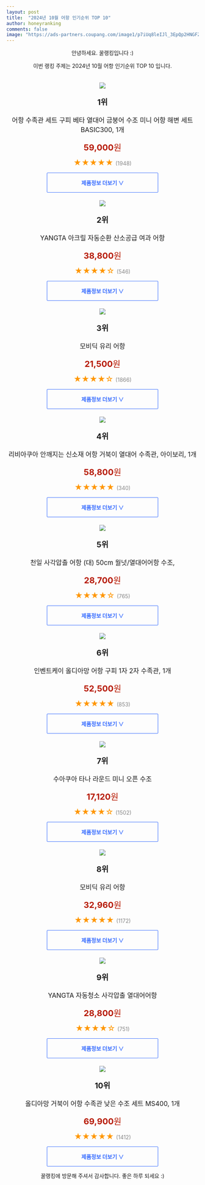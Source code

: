 ```yaml
---
layout: post
title:  "2024년 10월 어항 인기순위 TOP 10"
author: honeyranking
comments: false
image: "https://ads-partners.coupang.com/image1/p7iUq8leIJl_3EpQp2HNGFZj6AvUpcUFa0R63oc_uCVE2yYJhpVbTwJ3JLj4W7jit2OBXNqnE9w3Fhm35L-bg3JIl2dMPLb9ECopyp0VO2AF9BcRxv5C4RkO_eRWzPaTabXFJ_vGK_y_eYqaoobVvtdjLhmE3ZzAPAG22rE9qCe2D1s4P6ZMq0OLga0OWqkMCPvE6gWNl6gMTTUifV2gsh-Zyl7UZ3U103TErgKtcAnk6zY8rGwV7RKaG7FPP2vFhJYyHioMZ_aTgHExOaebW54z6N5fScjbnW201OFqABKR1c36PwZPPGJ0fhLgaDw="
---
```

<p style="text-align: center;">안녕하세요. 꿀랭킹입니다 :)</p>
<p style="text-align: center;">이번 랭킹 주제는 2024년 10월 어항 인기순위 TOP 10 입니다.</p><center><img src="https://ads-partners.coupang.com/image1/p7iUq8leIJl_3EpQp2HNGFZj6AvUpcUFa0R63oc_uCVE2yYJhpVbTwJ3JLj4W7jit2OBXNqnE9w3Fhm35L-bg3JIl2dMPLb9ECopyp0VO2AF9BcRxv5C4RkO_eRWzPaTabXFJ_vGK_y_eYqaoobVvtdjLhmE3ZzAPAG22rE9qCe2D1s4P6ZMq0OLga0OWqkMCPvE6gWNl6gMTTUifV2gsh-Zyl7UZ3U103TErgKtcAnk6zY8rGwV7RKaG7FPP2vFhJYyHioMZ_aTgHExOaebW54z6N5fScjbnW201OFqABKR1c36PwZPPGJ0fhLgaDw=" style="margin-top:20px" /></center><p style="text-align: center; font-size: 20px"><b>1위</b></p><p style="text-align: center; font-size: 17px">어항 수족관 세트 구피 베타 열대어 금붕어 수조 미니 어항 해변 세트 BASIC300, 1개</p><p style="text-align: center;"><span style="color: #b61800; font-size: 22px;"><b>59,000</b>원</span></p><p style="text-align: center;"><span style="color: #ff9600; font-size: 20px;">★★★★★ </span><span style="color: #878787;">(1948)</span></p><center><a href="https://link.coupang.com/re/AFFSDP?lptag=AF3899140&subid=honeyrank&pageKey=6960098128&itemId=11345523508&vendorItemId=78509846822&traceid=V0-153-e5a2f8bbdcdca0b8&clickBeacon=404df270-8e76-11ef-ab21-8095b07d3f36%7E3&requestid=20241020090000718071140642&token=31850C%7CMIXED"><div style="font-size: 14px; display: inline-block; padding: 15px 90px; color: #346aff; border-radius: 2px; border: 1px solid #346aff; cursor: pointer;"><b>제품정보 더보기 &or;</b></div></a></center><center><img src="https://ads-partners.coupang.com/image1/r6Kd2AwpOJGlYAXLr_9oPs4pAMdaFEQuX4dHgTac_wuGzfuzGNx8EuJKfvtRsC5pi8wTU_nJWq0Gt5uD6wQv3gC-iYwrhaqx0rB1ym5Lkz88N5_j5t3ZJiNGPEyi4MJ6-jLkmGF_QOI4ptEKDhyMLnrrkXxllU3WyKbX8Y9rP2viO4cdo3vb6sA6kY9LxN_dE1d7JZji65G-GTVuP3Y4d0kJrR8Lx1Nfwm2z_fntGG4pVaGTB3RHNvPF0V3rZISKqbMW33uFKi7Y_iYChIBCKfuLiLdrffnVY2HnGh4orCVOI7JzDCbmr6M=" style="margin-top:20px" /></center><p style="text-align: center; font-size: 20px"><b>2위</b></p><p style="text-align: center; font-size: 17px">YANGTA 아크릴 자동순환 산소공급 여과 어항</p><p style="text-align: center;"><span style="color: #b61800; font-size: 22px;"><b>38,800</b>원</span></p><p style="text-align: center;"><span style="color: #ff9600; font-size: 20px;">★★★★☆ </span><span style="color: #878787;">(546)</span></p><center><a href="https://link.coupang.com/re/AFFSDP?lptag=AF3899140&subid=honeyrank&pageKey=8181029469&itemId=23388915499&vendorItemId=90418855224&traceid=V0-153-062ca5763f75417b&requestid=20241020090000718071140642&token=31850C%7CMIXED"><div style="font-size: 14px; display: inline-block; padding: 15px 90px; color: #346aff; border-radius: 2px; border: 1px solid #346aff; cursor: pointer;"><b>제품정보 더보기 &or;</b></div></a></center><center><img src="https://ads-partners.coupang.com/image1/oZj92dUrOBvs7LBHofYfjCpFk0kjUz_BVhu0WtYzWEVjc5OqM-KkO3E1eetT6TfDgGRsRRyoF1YQ4KveXnaEpRNtSCBaOZo6psI4spo_TkPnLK7gc0UR69EuY5j9JXrzchOwoTt_hh-KM5dGs0qZq-Dq8EMxKP9w3ReetzmUEj2Drs6G6Yq0ZoZoI9ryXv2MN2RN-OQux3Fvc9NeaKyiRh9ZA9HTG6qO7eFCUn8DYloYpXuWblph6jlc6xcG59piHjYjhidSHUsxda8tPtpPdBNRyPrjFfSsl_g=" style="margin-top:20px" /></center><p style="text-align: center; font-size: 20px"><b>3위</b></p><p style="text-align: center; font-size: 17px">모비딕 유리 어항</p><p style="text-align: center;"><span style="color: #b61800; font-size: 22px;"><b>21,500</b>원</span></p><p style="text-align: center;"><span style="color: #ff9600; font-size: 20px;">★★★★☆ </span><span style="color: #878787;">(1866)</span></p><center><a href="https://link.coupang.com/re/AFFSDP?lptag=AF3899140&subid=honeyrank&pageKey=68715108&itemId=229436187&vendorItemId=3560404081&traceid=V0-153-379d408565021668&requestid=20241020090000718071140642&token=31850C%7CMIXED"><div style="font-size: 14px; display: inline-block; padding: 15px 90px; color: #346aff; border-radius: 2px; border: 1px solid #346aff; cursor: pointer;"><b>제품정보 더보기 &or;</b></div></a></center><center><img src="https://ads-partners.coupang.com/image1/HbXIeYQ720RhZ-ukHWTFi55ZE_zdybp_rsCRo1sgIMIqmW7OApQYdO0KPMvUDWC3pH2DqOO9sB3iIcqpL_PNfnC0ZayDmu5Nbdr6U9g9GAins7PCSTcy5eAnJQ1zr6t_AVvtflQuRVBESfR6zT3E0a5QM9RZD0c7Dpve_6Zgyyhd6PN9Me2xXa_gVb9eLnlqL5o5RRXsZ-70jN5WVSRTL5AI3wDMcS9r6NOQcPQsTKNn-t3lA6nmHvidqA9NQqOGkxtYBZAWCPAYMM6Jz-HeP5ig6G6U3PAQMJnHuz6cozuCW1tgNrK9ItKoEdd0G_k=" style="margin-top:20px" /></center><p style="text-align: center; font-size: 20px"><b>4위</b></p><p style="text-align: center; font-size: 17px">리비아쿠아 안깨지는 신소재 어항 거북이 열대어 수족관, 아이보리, 1개</p><p style="text-align: center;"><span style="color: #b61800; font-size: 22px;"><b>58,800</b>원</span></p><p style="text-align: center;"><span style="color: #ff9600; font-size: 20px;">★★★★★ </span><span style="color: #878787;">(340)</span></p><center><a href="https://link.coupang.com/re/AFFSDP?lptag=AF3899140&subid=honeyrank&pageKey=8043626990&itemId=22528830535&vendorItemId=89570821936&traceid=V0-153-7fdff6143d163436&clickBeacon=404df270-8e76-11ef-ba34-aa7ab8671161%7E3&requestid=20241020090000718071140642&token=31850C%7CMIXED"><div style="font-size: 14px; display: inline-block; padding: 15px 90px; color: #346aff; border-radius: 2px; border: 1px solid #346aff; cursor: pointer;"><b>제품정보 더보기 &or;</b></div></a></center><center><img src="https://ads-partners.coupang.com/image1/uV2pNUkh8U3bxu2rua5HhgRxfy7DxTROTPmv76uhsG-VeyT1TLAqaAHeB6ZGvItIL7-GZ3pJHhfd8VjzKlxh0RCO3YR6KtypvIMdFjX93sFW6G7Z-Xhv3AbGwgOc1Sc-cvQGioDLiyn8iRtM1cPWEUanYK4oYXatXhXwKo4gCdkTNM3sWfdnI0Na1XhCdbGYO6CbYPgaG5PtqPmtI08qOdd399OmOc2r-18vWblqe40f6tLXBP20aa6ilXUC9Tvu8bKGdfnoOkJ-kivAQQydk88Sj__VhYkXH1q4XorObl0Nk1uXOLeqT-E=" style="margin-top:20px" /></center><p style="text-align: center; font-size: 20px"><b>5위</b></p><p style="text-align: center; font-size: 17px">천일 사각압출 어항 (대) 50cm 월넛/열대어어항 수조,</p><p style="text-align: center;"><span style="color: #b61800; font-size: 22px;"><b>28,700</b>원</span></p><p style="text-align: center;"><span style="color: #ff9600; font-size: 20px;">★★★★☆ </span><span style="color: #878787;">(765)</span></p><center><a href="https://link.coupang.com/re/AFFSDP?lptag=AF3899140&subid=honeyrank&pageKey=70602595&itemId=235993221&vendorItemId=4820966331&traceid=V0-153-8833d964a7d8fe95&requestid=20241020090000718071140642&token=31850C%7CMIXED"><div style="font-size: 14px; display: inline-block; padding: 15px 90px; color: #346aff; border-radius: 2px; border: 1px solid #346aff; cursor: pointer;"><b>제품정보 더보기 &or;</b></div></a></center><center><img src="https://ads-partners.coupang.com/image1/Oc08qc4iL13WqZ3tOXgbFwHsq_yfTCpSN0ytn7kegiBpvpGz_3zZK3uIxrTWjc3Rg_IOnLVM3-CXjDgGh-x1wf8-S-0Yj4-XWQXHiY38kzJBTqZ51YZs-y-IOL5fTlj1yue5kPCkrzfVt7DrTSeGHZAEpPNQ3LuWIeAJz4DZV759lA3Fa0egsd5LQUcbOLf8A4yGaiswwuVrjewIpUv3Zn-I4QSNUsJ7czIZyobWawX4473_FGryE8GvkTcaYQFaza77nwhk0zAqpgi53HP4f3ov4DGEnA_jfb96svEX3eFg9q5XbIsNVh3lxZxg9r0=" style="margin-top:20px" /></center><p style="text-align: center; font-size: 20px"><b>6위</b></p><p style="text-align: center; font-size: 17px">인벤트케이 올디아망 어항 구피 1자 2자 수족관, 1개</p><p style="text-align: center;"><span style="color: #b61800; font-size: 22px;"><b>52,500</b>원</span></p><p style="text-align: center;"><span style="color: #ff9600; font-size: 20px;">★★★★★ </span><span style="color: #878787;">(853)</span></p><center><a href="https://link.coupang.com/re/AFFSDP?lptag=AF3899140&subid=honeyrank&pageKey=6080857442&itemId=11271791138&vendorItemId=78548688196&traceid=V0-153-bade20f81cb58a79&clickBeacon=404df270-8e76-11ef-837b-924aeb6c74a8%7E3&requestid=20241020090000718071140642&token=31850C%7CMIXED"><div style="font-size: 14px; display: inline-block; padding: 15px 90px; color: #346aff; border-radius: 2px; border: 1px solid #346aff; cursor: pointer;"><b>제품정보 더보기 &or;</b></div></a></center><center><img src="https://ads-partners.coupang.com/image1/Ymun0sfYAWQ-VziEYs-0b3kOyjpHUR4EcvrnnJRxVg43SGG4Tzr3Xk41x8YfRrDutnbE1qsqMv2oKlM_MeTJtWbNsoh3njMXb0zmU97jXz5F0h4FB05VkrBY1HwuPt_C8Bc0-1XfdK4h0nhxMdOsZiPKVwsEhLIftkA1Exd3JqDUMX0-DMKtpz8sWdE_E8zvF1b4fsjE7eBSRUX30_eLVbuywA8n3EYdW2PXE7q9d8Irgna4uvZzLslmM0nLPhphgpOSYqaPLxlCKk4IE_8vYCoP7xN-oyai7FE=" style="margin-top:20px" /></center><p style="text-align: center; font-size: 20px"><b>7위</b></p><p style="text-align: center; font-size: 17px">수아쿠아 타나 라운드 미니 오픈 수조</p><p style="text-align: center;"><span style="color: #b61800; font-size: 22px;"><b>17,120</b>원</span></p><p style="text-align: center;"><span style="color: #ff9600; font-size: 20px;">★★★★☆ </span><span style="color: #878787;">(1502)</span></p><center><a href="https://link.coupang.com/re/AFFSDP?lptag=AF3899140&subid=honeyrank&pageKey=26451323&itemId=102402588&vendorItemId=3648200353&traceid=V0-153-9c1d83a91ec6e0d7&requestid=20241020090000718071140642&token=31850C%7CMIXED"><div style="font-size: 14px; display: inline-block; padding: 15px 90px; color: #346aff; border-radius: 2px; border: 1px solid #346aff; cursor: pointer;"><b>제품정보 더보기 &or;</b></div></a></center><center><img src="https://ads-partners.coupang.com/image1/xuZA34513Dpg0Oikxkkac8_HIxa2OWsj-T0VwV29afbRo5bPzo6fkUhQIn_lrj7sXmH1vWVvC8PQAn6AHPbhd7at50b3RYFJH3glrIl6F6XznwkXwkZFfwQ0vG0EEi3J_I3jDC4VQ0eFLVDY0uwRhCZ-h7nFbVfcKC97FNNPhT_p9tXmlt_8XAYkWYa1GgzD6PMzz51gbMXnd-I0crL0NkKnaCtLiHnOmkvJ6B1Wq43aCrwS6zDgmyFitSoOBzdm-WqCB5Hravb3uRuc_Qc-4ZyO5jiYLZIACgQ=" style="margin-top:20px" /></center><p style="text-align: center; font-size: 20px"><b>8위</b></p><p style="text-align: center; font-size: 17px">모비딕 유리 어항</p><p style="text-align: center;"><span style="color: #b61800; font-size: 22px;"><b>32,960</b>원</span></p><p style="text-align: center;"><span style="color: #ff9600; font-size: 20px;">★★★★★ </span><span style="color: #878787;">(1172)</span></p><center><a href="https://link.coupang.com/re/AFFSDP?lptag=AF3899140&subid=honeyrank&pageKey=68715108&itemId=3363954247&vendorItemId=3560404078&traceid=V0-153-379d408565021668&requestid=20241020090000718071140642&token=31850C%7CMIXED"><div style="font-size: 14px; display: inline-block; padding: 15px 90px; color: #346aff; border-radius: 2px; border: 1px solid #346aff; cursor: pointer;"><b>제품정보 더보기 &or;</b></div></a></center><center><img src="https://ads-partners.coupang.com/image1/XsmgH2SEsEXcUhHiXlqGwqwTWlojCh0fLUdS_qvRKdNO5YZq3hU_-29KI5BWNyqQd-diJqQsTDoM10ZOCT4LxDO-jjwZHSguo_oCnRKOp6NEas8tR76zEq9--pif6HbrpK28prIsLbIpdW0zPg00zCkET_RydncMDFdDtRI7WsfuXdvbDk17oUhz3xM6NeWFm9j-teqtC1tdpGTLANSt0HTkB3stEPAcK94TIben9MXrNhZ_84eb47yUVySx_AZQj1nFuxJ25HbdB9_H5tj60BvxdQemdNqMHqLc8kdw-DDcSU39k-7QzpFgAQ==" style="margin-top:20px" /></center><p style="text-align: center; font-size: 20px"><b>9위</b></p><p style="text-align: center; font-size: 17px">YANGTA 자동청소 사각압출 열대어어항</p><p style="text-align: center;"><span style="color: #b61800; font-size: 22px;"><b>28,800</b>원</span></p><p style="text-align: center;"><span style="color: #ff9600; font-size: 20px;">★★★★☆ </span><span style="color: #878787;">(751)</span></p><center><a href="https://link.coupang.com/re/AFFSDP?lptag=AF3899140&subid=honeyrank&pageKey=8051663273&itemId=22583995252&vendorItemId=89642494239&traceid=V0-153-eaab6c9bf08e7f23&requestid=20241020090000718071140642&token=31850C%7CMIXED"><div style="font-size: 14px; display: inline-block; padding: 15px 90px; color: #346aff; border-radius: 2px; border: 1px solid #346aff; cursor: pointer;"><b>제품정보 더보기 &or;</b></div></a></center><center><img src="https://ads-partners.coupang.com/image1/cRIaHB3j0DVHV4_mcXIoVp8Tm457JddItGF-qs3zX7-EGXpsXImSa0X4NFXv2Q-wQmfAlwRqha6gtwoRJU_B2vKjnHtGLDlVB2fKHxlWJjN5nyf4HEQIcLzcF_8qTkTXKyfA0JziP0AG0cRJUeHNw0LmwQTC-uVABHdfvwNWs9oWTBgjVdBOIv9-3UWTuGKluNjOCd93x9jJUEDhYOBZydDKMmAZzqm5PF6Cg8VwHnj2sxV3VJjCSxvPlk26BAULoD-pG66ayVfyUi1xbxvQJ9ROGnKlje6w9iomBjUEasdsmNuloejf-WST2_Afm_k=" style="margin-top:20px" /></center><p style="text-align: center; font-size: 20px"><b>10위</b></p><p style="text-align: center; font-size: 17px">올디아망 거북이 어항 수족관 낮은 수조 세트 MS400, 1개</p><p style="text-align: center;"><span style="color: #b61800; font-size: 22px;"><b>69,900</b>원</span></p><p style="text-align: center;"><span style="color: #ff9600; font-size: 20px;">★★★★★ </span><span style="color: #878787;">(1412)</span></p><center><a href="https://link.coupang.com/re/AFFSDP?lptag=AF3899140&subid=honeyrank&pageKey=6106654021&itemId=11481088470&vendorItemId=78756424194&traceid=V0-153-c5d80d74bb6ff929&clickBeacon=404df270-8e76-11ef-b668-579f22858c43%7E3&requestid=20241020090000718071140642&token=31850C%7CMIXED"><div style="font-size: 14px; display: inline-block; padding: 15px 90px; color: #346aff; border-radius: 2px; border: 1px solid #346aff; cursor: pointer;"><b>제품정보 더보기 &or;</b></div></a></center><p style="text-align: center;">꿀랭킹에 방문해 주셔서 감사합니다. 좋은 하루 되세요 :)</p>
